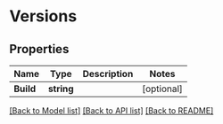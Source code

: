 # Versions

## Properties

Name | Type | Description | Notes
------------ | ------------- | ------------- | -------------
**Build** | **string** |  | [optional] 

[[Back to Model list]](../README.md#documentation-for-models) [[Back to API list]](../README.md#documentation-for-api-endpoints) [[Back to README]](../README.md)



